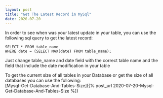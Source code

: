 ```yaml
---
layout: post
title: "Get The Latest Record in MySql"
date: 2020-07-20
---
```


In order to see when was your latest update in your table, you can use the following sql query to get the latest record:

```
SELECT * FROM table_name
WHERE date = (SELECT MAX(date) FROM table_name);
```

Just change table_name and date field with the correct table name and the field that include the date modification in your table

To get the current size of all tables in your Database or get the size of all databases you can use the following:  
[Mysql-Get-Database-And-Tables-Size]({% post_url 2020-07-20-Mysql-Get-Database-And-Tables-Size %})
